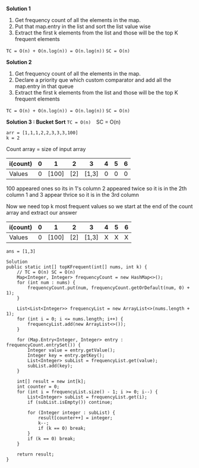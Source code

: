 
**Solution 1**
1. Get frequency count of all the elements in the map.
2. Put that map.entry in the list and sort the list value wise
3. Extract the first k elements from the list and those will be the top K frequent elements

`TC = O(n) + O(n.log(n)) = O(n.log(n))`
`SC = O(n)`

**Solution 2**
1. Get frequency count of all the elements in the map.
2. Declare a priority que which custom comparator and add all the map.entry in that queue
3. Extract the first k elements from the list and those will be the top K frequent elements

`TC = O(n) + O(n.log(n)) = O(n.log(n))`
`SC = O(n)`

**Solution 3 : Bucket Sort**
`TC = O(n) 
`SC = O(n)

```
arr = [1,1,1,2,2,3,3,3,100]
k = 2
```

Count array = size of input array

| i(count) | 0  | 1  | 2 | 3 | 4| 5 |6|
| - | - | - | - | - |  - |- |- |
| Values   | 0| [100] |[2]|[1,3]|0|0|0|


100 appeared ones so its in 1's column 
2 appeared twice so it is in the 2th column
1 and 3 appear thrice so it is in the 3rd column


Now we need top k most frequent values so we start at the end of the count array 
and extract our answer

| i(count) | 0  | 1  | 2 | 3 | 4| 5 |6|
| - | - | - | - | - |  - |- |- |
| Values   | 0| [100] |[2]|[1,3]|X|X|X|

```
ans = [1,3]

Solution 
public static int[] topKFrequent(int[] nums, int k) {  
    // TC = O(n) SC = O(n)  
    Map<Integer, Integer> frequencyCount = new HashMap<>();  
    for (int num : nums) {  
        frequencyCount.put(num, frequencyCount.getOrDefault(num, 0) + 1);  
    }  
  
    List<List<Integer>> frequencyList = new ArrayList<>(nums.length + 1);  
    for (int i = 0; i <= nums.length; i++) {  
        frequencyList.add(new ArrayList<>());  
    }  
  
    for (Map.Entry<Integer, Integer> entry : frequencyCount.entrySet()) {  
        Integer value = entry.getValue();  
        Integer key = entry.getKey();  
        List<Integer> subList = frequencyList.get(value);  
        subList.add(key);  
    }  
  
    int[] result = new int[k];  
    int counter = 0;  
    for (int i = frequencyList.size() - 1; i >= 0; i--) {  
        List<Integer> subList = frequencyList.get(i);  
        if (subList.isEmpty()) continue;  
  
        for (Integer integer : subList) {  
            result[counter++] = integer;  
            k--;  
            if (k == 0) break;  
        }  
        if (k == 0) break;  
    }  
  
    return result;  
}


```